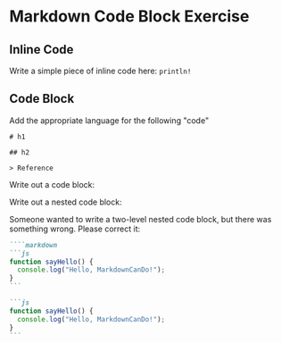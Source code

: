 # Markdown Code Block Exercise

## Inline Code

Write a simple piece of inline code here: `println!`

## Code Block

Add the appropriate language for the following "code"

```
# h1

## h2

> Reference
```

Write out a code block:



Write out a nested code block:



Someone wanted to write a two-level nested code block, but there was something wrong. Please correct it:

````markdown
````markdown
```js
function sayHello() {
  console.log("Hello, MarkdownCanDo!");
}
```
````

````markdown
```js
function sayHello() {
  console.log("Hello, MarkdownCanDo!");
}
```
````
````
